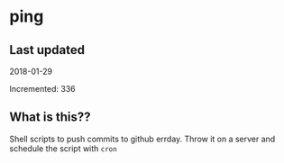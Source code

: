 # ping

## Last updated
2018-01-29

Incremented: 336

## What is this??
Shell scripts to push commits to github errday. Throw it on a server and schedule the script with `cron`

